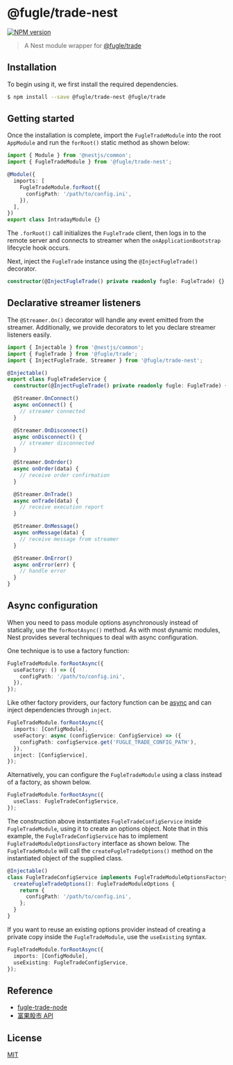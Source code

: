 # @fugle/trade-nest

[![NPM version][npm-image]][npm-url]

> A Nest module wrapper for [@fugle/trade](https://github.com/fugle-dev/fugle-trade-node)

## Installation

To begin using it, we first install the required dependencies.

```bash
$ npm install --save @fugle/trade-nest @fugle/trade
```

## Getting started

Once the installation is complete, import the `FugleTradeModule` into the root `AppModule` and run the `forRoot()` static method as shown below:

```typescript
import { Module } from '@nestjs/common';
import { FugleTradeModule } from '@fugle/trade-nest';

@Module({
  imports: [
    FugleTradeModule.forRoot({
      configPath: '/path/to/config.ini',
    }),
  ],
})
export class IntradayModule {}
```

The `.forRoot()` call initializes the `FugleTrade` client, then logs in to the remote server and connects to streamer when the `onApplicationBootstrap` lifecycle hook occurs.

Next, inject the `FugleTrade` instance using the `@InjectFugleTrade()` decorator.

```typescript
constructor(@InjectFugleTrade() private readonly fugle: FugleTrade) {}
```

## Declarative streamer listeners

The `@Streamer.On()` decorator will handle any event emitted from the streamer. Additionally, we provide decorators to let you declare streamer listeners easily.

```typescript
import { Injectable } from '@nestjs/common';
import { FugleTrade } from '@fugle/trade';
import { InjectFugleTrade, Streamer } from '@fugle/trade-nest';

@Injectable()
export class FugleTradeService {
  constructor(@InjectFugleTrade() private readonly fugle: FugleTrade) {}

  @Streamer.OnConnect()
  async onConnect() {
    // streamer connected
  }

  @Streamer.OnDisconnect()
  async onDisconnect() {
    // streamer disconnected
  }

  @Streamer.OnOrder()
  async onOrder(data) {
    // receive order confirmation
  }

  @Streamer.OnTrade()
  async onTrade(data) {
    // receive execution report
  }

  @Streamer.OnMessage()
  async onMessage(data) {
    // receive message from streamer
  }

  @Streamer.OnError()
  async onError(err) {
    // handle error
  }
}
```

## Async configuration

When you need to pass module options asynchronously instead of statically, use the `forRootAsync()` method. As with most dynamic modules, Nest provides several techniques to deal with async configuration.

One technique is to use a factory function:

```typescript
FugleTradeModule.forRootAsync({
  useFactory: () => ({
    configPath: '/path/to/config.ini',
  }),
});
```

Like other factory providers, our factory function can be [async](https://docs.nestjs.com/fundamentals/custom-providers#factory-providers-usefactory) and can inject dependencies through `inject`.

```typescript
FugleTradeModule.forRootAsync({
  imports: [ConfigModule],
  useFactory: async (configService: ConfigService) => ({
    configPath: configService.get('FUGLE_TRADE_CONFIG_PATH'),
  }),
  inject: [ConfigService],
});
```

Alternatively, you can configure the `FugleTradeModule` using a class instead of a factory, as shown below.

```typescript
FugleTradeModule.forRootAsync({
  useClass: FugleTradeConfigService,
});
```

The construction above instantiates `FugleTradeConfigService` inside `FugleTradeModule`, using it to create an options object. Note that in this example, the `FugleTradeConfigService` has to implement `FugleTradeModuleOptionsFactory` interface as shown below. The `FugleTradeModule` will call the `createFugleTradeOptions()` method on the instantiated object of the supplied class.

```typescript
@Injectable()
class FugleTradeConfigService implements FugleTradeModuleOptionsFactory {
  createFugleTradeOptions(): FugleTradeModuleOptions {
    return {
      configPath: '/path/to/config.ini',
    };
  }
}
```

If you want to reuse an existing options provider instead of creating a private copy inside the `FugleTradeModule`, use the `useExisting` syntax.

```typescript
FugleTradeModule.forRootAsync({
  imports: [ConfigModule],
  useExisting: FugleTradeConfigService,
});
```

## Reference

- [fugle-trade-node](https://github.com/fugle-dev/fugle-trade-node)
- [富果股市 API](https://developer.fugle.tw)

## License

[MIT](LICENSE)

[npm-image]: https://img.shields.io/npm/v/@fugle/trade-nest.svg
[npm-url]: https://npmjs.com/package/@fugle/trade-nest
